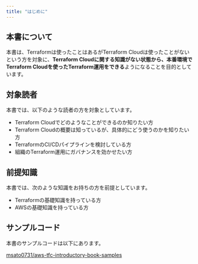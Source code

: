 ```yaml
---
title: "はじめに"
---
```


## 本書について

本書は、Terraformは使ったことはあるがTerraform Cloudは使ったことがないという方を対象に、**Terraform Cloudに関する知識がない状態から、本番環境でTerraform Cloudを使ったTerraform運用をできる**ようになることを目的としています。

<!-- TODO: AWSを使うことも触れたい -->

## 対象読者

本書では、以下のような読者の方を対象としています。

- Terraform Cloudでどのようなことができるのか知りたい方
- Terraform Cloudの概要は知っているが、具体的にどう使うのかを知りたい方
- TerraformのCI/CDパイプラインを検討している方
- 組織のTerraform運用にガバナンスを効かせたい方

## 前提知識

本書では、次のような知識をお持ちの方を前提としています。

- Terraformの基礎知識を持っている方
- AWSの基礎知識を持っている方

## サンプルコード

本書のサンプルコードは以下にあります。

[msato0731/aws-tfc-introductory-book-samples](https://github.com/msato0731/aws-tfc-introductory-book-samples)